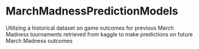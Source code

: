 # MarchMadnessPredictionModels
 Utilizing a historical dataset on game outcomes for previous March Madness tournaments retrieved from kaggle to make predictions on future March Madness outcomes
